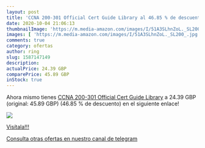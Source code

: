 ```yaml
---
layout: post
title: 'CCNA 200-301 Official Cert Guide Library al 46.85 % de descuento'
date: 2020-10-04 21:06:13
thumbnailImage: 'https://m.media-amazon.com/images/I/51A3SLhnZoL._SL200_.jpg'
images: [ 'https://m.media-amazon.com/images/I/51A3SLhnZoL._SL200_.jpg' ]
comments: true
category: ofertas
author: ring
slug: 1587147149
description:
actualPrice: 24.39 GBP
comparePrice: 45.89 GBP
inStock: true
---
```


Ahora mismo tienes [CCNA 200-301 Official Cert Guide Library](https://www.amazon.co.uk/dp/1587147149/?tag=redken01-21) a 24.39 GBP (original: 45.89 GBP) (46.85 %  de descuento) en el siguiente enlace!

[![](https://m.media-amazon.com/images/I/51A3SLhnZoL._SL200_.jpg)](https://www.amazon.co.uk/dp/1587147149/?tag=redken01-21)

[Visítala!!!](https://www.amazon.co.uk/dp/1587147149/?tag=redken01-21)

[Consulta otras ofertas en nuestro canal de telegram](https://t.me/s/ofertas25)
